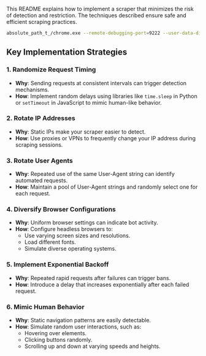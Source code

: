 This README explains how to implement a scraper that minimizes the risk of detection and restriction. The techniques described ensure safe and efficient scraping practices.

```bash
absolute_path_t_/chrome.exe --remote-debugging-port=9222 --user-data-dir="absolute_path_to_user_data_folder"
```

## Key Implementation Strategies

### 1. Randomize Request Timing

- **Why**: Sending requests at consistent intervals can trigger detection mechanisms.
- **How**: Implement random delays using libraries like `time.sleep` in Python or `setTimeout` in JavaScript to mimic human-like behavior.

### 2. Rotate IP Addresses

- **Why**: Static IPs make your scraper easier to detect.
- **How**: Use proxies or VPNs to frequently change your IP address during scraping sessions.

### 3. Rotate User Agents

- **Why**: Repeated use of the same User-Agent string can identify automated requests.
- **How**: Maintain a pool of User-Agent strings and randomly select one for each request.

### 4. Diversify Browser Configurations

- **Why**: Uniform browser settings can indicate bot activity.
- **How**: Configure headless browsers to:
  - Use varying screen sizes and resolutions.
  - Load different fonts.
  - Simulate diverse operating systems.

### 5. Implement Exponential Backoff

- **Why**: Repeated rapid requests after failures can trigger bans.
- **How**: Introduce a delay that increases exponentially after each failed request.

### 6. Mimic Human Behavior

- **Why**: Static navigation patterns are easily detectable.
- **How**: Simulate random user interactions, such as:
  - Hovering over elements.
  - Clicking buttons randomly.
  - Scrolling up and down at varying speeds and heights.
